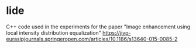 # lide
C++ code used in the experiments for the paper "Image enhancement using local intensity distribution equalization" https://jivp-eurasipjournals.springeropen.com/articles/10.1186/s13640-015-0085-2
